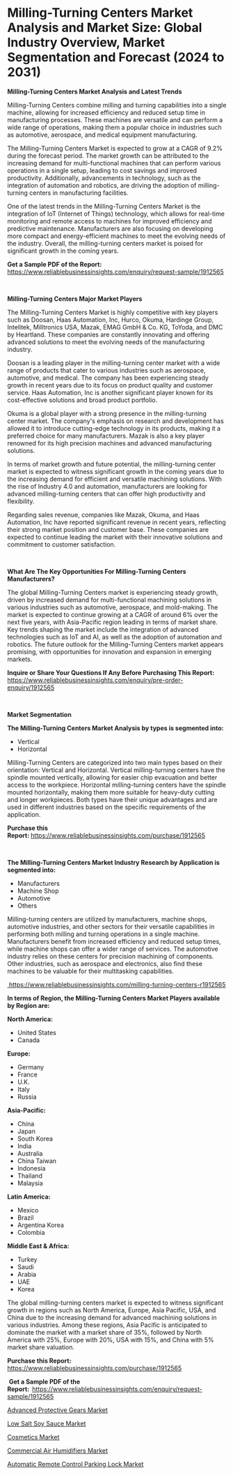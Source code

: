 <p><h1>Milling-Turning Centers Market Analysis and Market Size: Global Industry Overview, Market Segmentation and Forecast (2024 to 2031)</h1></p><p><strong>Milling-Turning Centers Market Analysis and Latest Trends</strong></p>
<p><p>Milling-Turning Centers combine milling and turning capabilities into a single machine, allowing for increased efficiency and reduced setup time in manufacturing processes. These machines are versatile and can perform a wide range of operations, making them a popular choice in industries such as automotive, aerospace, and medical equipment manufacturing.</p><p>The Milling-Turning Centers Market is expected to grow at a CAGR of 9.2% during the forecast period. The market growth can be attributed to the increasing demand for multi-functional machines that can perform various operations in a single setup, leading to cost savings and improved productivity. Additionally, advancements in technology, such as the integration of automation and robotics, are driving the adoption of milling-turning centers in manufacturing facilities.</p><p>One of the latest trends in the Milling-Turning Centers Market is the integration of IoT (Internet of Things) technology, which allows for real-time monitoring and remote access to machines for improved efficiency and predictive maintenance. Manufacturers are also focusing on developing more compact and energy-efficient machines to meet the evolving needs of the industry. Overall, the milling-turning centers market is poised for significant growth in the coming years.</p></p>
<p><strong>Get a Sample PDF of the Report:&nbsp;</strong> <a href="https://www.reliablebusinessinsights.com/enquiry/request-sample/1912565">https://www.reliablebusinessinsights.com/enquiry/request-sample/1912565</a></p>
<p>&nbsp;</p>
<p><strong>Milling-Turning Centers Major Market Players</strong></p>
<p><p>The Milling-Turning Centers Market is highly competitive with key players such as Doosan, Haas Automation, Inc, Hurco, Okuma, Hardinge Group, Intelitek, Milltronics USA, Mazak, EMAG GmbH & Co. KG, ToYoda, and DMC by Heartland. These companies are constantly innovating and offering advanced solutions to meet the evolving needs of the manufacturing industry.</p><p>Doosan is a leading player in the milling-turning center market with a wide range of products that cater to various industries such as aerospace, automotive, and medical. The company has been experiencing steady growth in recent years due to its focus on product quality and customer service. Haas Automation, Inc is another significant player known for its cost-effective solutions and broad product portfolio.</p><p>Okuma is a global player with a strong presence in the milling-turning center market. The company's emphasis on research and development has allowed it to introduce cutting-edge technology in its products, making it a preferred choice for many manufacturers. Mazak is also a key player renowned for its high precision machines and advanced manufacturing solutions.</p><p>In terms of market growth and future potential, the milling-turning center market is expected to witness significant growth in the coming years due to the increasing demand for efficient and versatile machining solutions. With the rise of Industry 4.0 and automation, manufacturers are looking for advanced milling-turning centers that can offer high productivity and flexibility.</p><p>Regarding sales revenue, companies like Mazak, Okuma, and Haas Automation, Inc have reported significant revenue in recent years, reflecting their strong market position and customer base. These companies are expected to continue leading the market with their innovative solutions and commitment to customer satisfaction.</p></p>
<p>&nbsp;</p>
<p><strong>What Are The Key Opportunities For Milling-Turning Centers Manufacturers?</strong></p>
<p><p>The global Milling-Turning Centers market is experiencing steady growth, driven by increased demand for multi-functional machining solutions in various industries such as automotive, aerospace, and mold-making. The market is expected to continue growing at a CAGR of around 6% over the next five years, with Asia-Pacific region leading in terms of market share. Key trends shaping the market include the integration of advanced technologies such as IoT and AI, as well as the adoption of automation and robotics. The future outlook for the Milling-Turning Centers market appears promising, with opportunities for innovation and expansion in emerging markets.</p></p>
<p><strong>Inquire or Share Your Questions If Any Before Purchasing This Report:</strong> <a href="https://www.reliablebusinessinsights.com/enquiry/pre-order-enquiry/1912565">https://www.reliablebusinessinsights.com/enquiry/pre-order-enquiry/1912565</a></p>
<p>&nbsp;</p>
<p><strong>Market Segmentation</strong></p>
<p><strong>The Milling-Turning Centers Market Analysis by types is segmented into:</strong></p>
<p><ul><li>Vertical</li><li>Horizontal</li></ul></p>
<p><p>Milling-Turning Centers are categorized into two main types based on their orientation: Vertical and Horizontal. Vertical milling-turning centers have the spindle mounted vertically, allowing for easier chip evacuation and better access to the workpiece. Horizontal milling-turning centers have the spindle mounted horizontally, making them more suitable for heavy-duty cutting and longer workpieces. Both types have their unique advantages and are used in different industries based on the specific requirements of the application.</p></p>
<p><strong>Purchase this Report:&nbsp;</strong><a href="https://www.reliablebusinessinsights.com/purchase/1912565">https://www.reliablebusinessinsights.com/purchase/1912565</a></p>
<p>&nbsp;</p>
<p><strong>The Milling-Turning Centers Market Industry Research by Application is segmented into:</strong></p>
<p><ul><li>Manufacturers</li><li>Machine Shop</li><li>Automotive</li><li>Others</li></ul></p>
<p><p>Milling-turning centers are utilized by manufacturers, machine shops, automotive industries, and other sectors for their versatile capabilities in performing both milling and turning operations in a single machine. Manufacturers benefit from increased efficiency and reduced setup times, while machine shops can offer a wider range of services. The automotive industry relies on these centers for precision machining of components. Other industries, such as aerospace and electronics, also find these machines to be valuable for their multitasking capabilities.</p></p>
<p><a href="https://www.reliablebusinessinsights.com/milling-turning-centers-r1912565">&nbsp;https://www.reliablebusinessinsights.com/milling-turning-centers-r1912565</a></p>
<p><strong>In terms of Region, the Milling-Turning Centers Market Players available by Region are:</strong></p>
<p>
    <p> <strong> North America: </strong>
        <ul>
            <li>United States</li>
            <li>Canada</li>
        </ul>
        </p> 
    <p> <strong> Europe: </strong>
        <ul>
            <li>Germany</li>
            <li>France</li>
            <li>U.K.</li>
            <li>Italy</li>
            <li>Russia</li>
        </ul>
        </p> 
    <p> <strong> Asia-Pacific: </strong>
        <ul>
            <li>China</li>
            <li>Japan</li>
            <li>South Korea</li>
            <li>India</li>
            <li>Australia</li>
            <li>China Taiwan</li>
            <li>Indonesia</li>
            <li>Thailand</li>
            <li>Malaysia</li>
        </ul>
        </p> 
    <p> <strong> Latin America: </strong>
        <ul>
            <li>Mexico</li>
            <li>Brazil</li>
            <li>Argentina Korea</li>
            <li>Colombia</li>
        </ul>
        </p> 
    <p> <strong> Middle East & Africa: </strong>
        <ul>
            <li>Turkey</li>
            <li>Saudi</li>
            <li>Arabia</li>
            <li>UAE</li>
            <li>Korea</li>
        </ul>
    </p>
    </p>
<p><p>The global milling-turning centers market is expected to witness significant growth in regions such as North America, Europe, Asia Pacific, USA, and China due to the increasing demand for advanced machining solutions in various industries. Among these regions, Asia Pacific is anticipated to dominate the market with a market share of 35%, followed by North America with 25%, Europe with 20%, USA with 15%, and China with 5% market share valuation.</p></p>
<p><strong>Purchase this Report: </strong><a href="https://www.reliablebusinessinsights.com/purchase/1912565">https://www.reliablebusinessinsights.com/purchase/1912565</a></p>
<p>&nbsp;<strong>Get a Sample PDF of the Report:&nbsp;&nbsp;</strong><a href="https://www.reliablebusinessinsights.com/enquiry/request-sample/1912565">https://www.reliablebusinessinsights.com/enquiry/request-sample/1912565</a></p>
<p><strong></strong></p>
<p><p><a href="https://github.com/LarryPearsongXXfvf/Market-Research-Report-List-1/blob/main/advanced-protective-gears-market.md">Advanced Protective Gears Market</a></p><p><a href="https://www.linkedin.com/pulse/low-salt-soy-sauce-market-research-report-forecast-growth-ts52e?trackingId=qmjwh%2FVKSe23UJhOdUnDHQ%3D%3D">Low Salt Soy Sauce Market</a></p><p><a href="https://medium.com/@rontayewer0/cosmetics-market-trends-a-detailed-study-of-its-market-segmentation-and-analyzing-the-importance-99ca8ff63b9e">Cosmetics Market</a></p><p><a href="https://github.com/brendafegmorris532/Market-Research-Report-List-1/blob/main/commercial-air-humidifiers-market.md">Commercial Air Humidifiers Market</a></p><p><a href="https://medium.com/@carol.alsopr44536/evaluating-global-automatic-remote-control-parking-lock-market-trends-and-growth-opportunities-by-e53c080a265c">Automatic Remote Control Parking Lock Market</a></p></p>